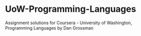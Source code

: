 UoW-Programming-Languages
=========================

Assignment solutions for Coursera - University of Washington, Programming Languages by Dan Grossman